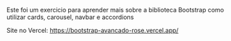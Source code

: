 Este foi um exercicio para aprender mais sobre a biblioteca Bootstrap como utilizar cards, carousel, navbar e accordions

Site no Vercel: https://bootstrap-avancado-rose.vercel.app/
